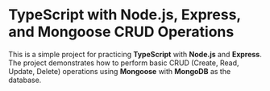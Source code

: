 # TypeScript with Node.js, Express, and Mongoose CRUD Operations

This is a simple project for practicing **TypeScript** with **Node.js** and **Express**. The project demonstrates how to perform basic CRUD (Create, Read, Update, Delete) operations using **Mongoose** with **MongoDB** as the database.

